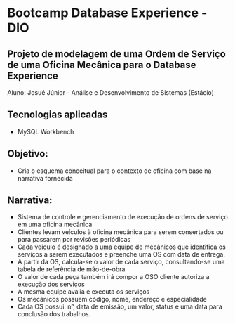 # Bootcamp Database Experience - DIO

## Projeto de modelagem de uma Ordem de Serviço de uma Oficina Mecânica para o Database Experience

Aluno: Josué Júnior - Análise e Desenvolvimento de Sistemas (Estácio)

## Tecnologias aplicadas

- MySQL Workbench

## Objetivo:

- Cria o esquema conceitual para o contexto de oficina com base na narrativa fornecida

## Narrativa:

- Sistema de controle e gerenciamento de execução de ordens de serviço em uma oficina mecânica
- Clientes levam veículos à oficina mecânica para serem consertados ou para passarem por revisões periódicas
- Cada veículo é designado a uma equipe de mecânicos que identifica os serviços a serem executados e preenche uma OS com data de entrega.
- A partir da OS, calcula-se o valor de cada serviço, consultando-se uma tabela de referência de mão-de-obra
- O valor de cada peça também irá compor a OSO cliente autoriza a execução dos serviços
- A mesma equipe avalia e executa os serviços
- Os mecânicos possuem código, nome, endereço e especialidade
- Cada OS possui: n°, data de emissão, um valor, status e uma data para conclusão dos trabalhos.
